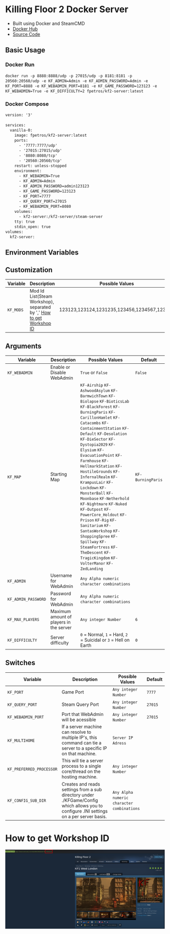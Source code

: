 # Killing Floor 2 Docker Server

- Built using Docker and SteamCMD
- [Docker Hub](https://hub.docker.com/r/fpetros/kf2-server)
- [Source Code](https://github.com/fpetros1/kf2-server)

## Basic Usage

### Docker Run
```
docker run -p 8888:8888/udp -p 27015/udp -p 8181:8181 -p 20560:20560/udp -e KF_ADMIN=Admin -e KF_ADMIN_PASSWORD=Admin -e KF_PORT=8888 -e KF_WEBADMIN_PORT=8181 -e KF_GAME_PASSWORD=123123 -e KF_WEBADMIN=True -e KF_DIFFICULTY=2 fpetros/kf2-server:latest
```

### Docker Compose
```
version: '3'

services:
  vanilla-0:
    image: fpetros/kf2-server:latest
    ports:
      - '7777:7777/udp'
      - '27015:27015/udp'
      - '8080:8080/tcp'
      - '20560:20560/tcp'
    restart: unless-stopped
    environment:
      - KF_WEBADMIN=True
      - KF_ADMIN=Admin
      - KF_ADMIN_PASSWORD=admin123123
      - KF_GAME_PASSWORD=123123
      - KF_PORT=7777
      - KF_QUERY_PORT=27015
      - KF_WEBADMIN_PORT=8080
    volumes:
      - kf2-server:/kf2-server/steam-server
    tty: true
    stdin_open: true
volumes:
  kf2-server:
```

## Environment Variables

## Customization
| Variable         | Description                | Possible Values               | Default       |
|------------------|----------------------------|-------------------------------|---------------|
| ```KF_MODS```    | Mod Id List(Steam Workshop), separated by ',' [How to get Workshop ID](#how-to-get-workshop-id) | 123123,123124,1231235,123456,1234567,123458 |    |

## Arguments
| Variable         | Description                | Possible Values               | Default       |
-------------------|----------------------------|-------------------------------|---------------|
| ```KF_WEBADMIN```| Enable or Disable WebAdmin | ``` True ``` or ``` False ``` | ``` False ``` |
| ```KF_MAP```     | Starting Map               | ```KF-Airship``` ```KF-AshwoodAsylum``` ```KF-BarmwichTown``` ```KF-Biolapse``` ```KF-BioticsLab``` ```KF-BlackForest``` ```KF-BurningParis``` ```KF-CarillonHamlet``` ```KF-Catacombs``` ```KF-ContainmentStation``` ```KF-Default``` ```KF-Desolation``` ```KF-DieSector``` ```KF-Dystopia2029``` ```KF-Elysium``` ```KF-EvacuationPoint``` ```KF-Farmhouse``` ```KF-HellmarkStation``` ```KF-HostileGrounds``` ```KF-InfernalRealm``` ```KF-KrampusLair``` ```KF-Lockdown``` ```KF-MonsterBall``` ```KF-Moonbase``` ```KF-Netherhold``` ```KF-Nightmare``` ```KF-Nuked``` ```KF-Outpost``` ```KF-PowerCore_Holdout``` ```KF-Prison``` ```KF-Rig``` ```KF-Sanitarium``` ```KF-SantasWorkshop``` ```KF-ShoppingSpree``` ```KF-Spillway``` ```KF-SteamFortress``` ```KF-TheDescent``` ```KF-TragicKingdom``` ```KF-VolterManor``` ```KF-ZedLanding``` | ``` KF-BurningParis ``` |
| ```KF_ADMIN```   | Username for WebAdmin      | ``` Any Alpha numeric character combinations ```||
| ```KF_ADMIN_PASSWORD```| Password for WebAdmin      | ``` Any Alpha numeric character combinations ```||
| ```KF_MAX_PLAYERS```| Maximum amount of players in the server | ``` Any integer Number ```| ``` 6 ```|
| ```KF_DIFFICULTY```| Server difficulty | ``` 0 ``` = Normal, ```1``` = Hard, ```2``` = Suicidal or ```3``` = Hell on Earth | ``` 0 ``` |

## Switches
| Variable         | Description                | Possible Values               | Default       |
|------------------|----------------------------|-------------------------------|---------------|
| ```KF_PORT```| Game Port | ``` Any integer Number ``` | ``` 7777 ``` |
| ```KF_QUERY_PORT```| Steam Query Port | ``` Any integer Number ``` | ``` 27015 ``` |
| ```KF_WEBADMIN_PORT```| Port that WebAdmin will be acessible | ``` Any integer Number ``` | ``` 27015 ``` |
| ```KF_MULTIHOME```| If a server machine can resolve to multiple IP's, this command can tie a server to a specific IP on that machine.  | ``` Server IP Adress ``` ||
| ```KF_PREFERRED_PROCESSOR```| This will tie a server process to a single core/thread on the hosting machine.  | ``` Any integer Number ``` ||
| ```KF_CONFIG_SUB_DIR```| Creates and reads settings from a sub directory under ./KFGame/Config which allows you to configure .INI settings on a per server basis. | ``` Any Alpha numeric character combinations ``` ||

# How to get Workshop ID
![How to get](https://raw.githubusercontent.com/fpetros1/kf2-server/main/resources/how-to-get-workshop-id.png)
